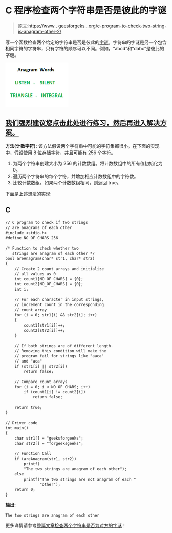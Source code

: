 # C 程序检查两个字符串是否是彼此的字谜

> 原文:[https://www . geesforgeks . org/c-program-to-check-two-string-is-anagram-other-2/](https://www.geeksforgeeks.org/c-program-to-check-whether-two-strings-are-anagram-of-each-other-2/)

写一个函数检查两个给定的字符串是否是彼此的[字谜](http://en.wikipedia.org/wiki/Anagram)。字符串的字谜是另一个包含相同字符的字符串，只有字符的顺序可以不同。例如，“abcd”和“dabc”是彼此的字谜。

![check-whether-two-strings-are-anagram-of-each-other](img/44eca765d93a8501e9332cab7ddb74ba.png)

## [我们强烈建议您点击此处进行练习，然后再进入解决方案。](https://practice.geeksforgeeks.org/problems/anagram-1587115620/1)

**方法(计数字符):**
该方法假设两个字符串中可能的字符集都很小。在下面的实现中，假设使用 8 位存储字符，并且可能有 256 个字符。

1.  为两个字符串创建大小为 256 的计数数组。将计数数组中的所有值初始化为 0。
2.  遍历两个字符串的每个字符，并增加相应计数数组中的字符数。
3.  比较计数数组。如果两个计数数组相同，则返回 true。

下面是上述想法的实现:

## C

```
// C program to check if two strings
// are anagrams of each other
#include <stdio.h>
#define NO_OF_CHARS 256

/* Function to check whether two 
   strings are anagram of each other */
bool areAnagram(char* str1, char* str2)
{
    // Create 2 count arrays and initialize 
    // all values as 0
    int count1[NO_OF_CHARS] = {0};
    int count2[NO_OF_CHARS] = {0};
    int i;

    // For each character in input strings, 
    // increment count in the corresponding 
    // count array
    for (i = 0; str1[i] && str2[i]; i++) 
    {
        count1[str1[i]]++;
        count2[str2[i]]++;
    }

    // If both strings are of different length. 
    // Removing this condition will make the 
    // program fail for strings like "aaca" 
    // and "aca"
    if (str1[i] || str2[i])
        return false;

    // Compare count arrays
    for (i = 0; i < NO_OF_CHARS; i++)
        if (count1[i] != count2[i])
            return false;

    return true;
}

// Driver code
int main()
{
    char str1[] = "geeksforgeeks";
    char str2[] = "forgeeksgeeks";

    // Function Call
    if (areAnagram(str1, str2))
        printf(
        "The two strings are anagram of each other");
    else
        printf("The two strings are not anagram of each "
               "other");
    return 0;
}
```

**输出:**

```
The two strings are anagram of each other
```

更多详情请参考[整篇文章检查两个字符串是否为对方的字谜](https://www.geeksforgeeks.org/check-whether-two-strings-are-anagram-of-each-other/)！
